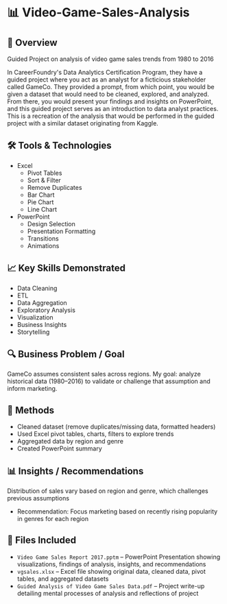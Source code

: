 # 📊 Video-Game-Sales-Analysis

## 📌 Overview
Guided Project on analysis of video game sales trends from 1980 to 2016

In CareerFoundry's Data Analytics Certification Program, they have a guided project where you act as an analyst for a ficticious stakeholder called GameCo.
They provided a prompt, from which point, you would be given a dataset that would need to be cleaned, explored, and analyzed. 
From there, you would present your findings and insights on PowerPoint, and this guided project serves as an introduction to data analyst practices.
This is a recreation of the analysis that would be performed in the guided project with a similar dataset originating from Kaggle.

## 🛠️ Tools & Technologies
- Excel
  - Pivot Tables
  - Sort & Filter
  - Remove Duplicates
  - Bar Chart
  - Pie Chart
  - Line Chart
- PowerPoint
  - Design Selection
  - Presentation Formatting
  - Transitions
  - Animations

## 📈 Key Skills Demonstrated
- Data Cleaning
- ETL
- Data Aggregation
- Exploratory Analysis
- Visualization
- Business Insights
- Storytelling

## 🔍 Business Problem / Goal
GameCo assumes consistent sales across regions. 
My goal: analyze historical data (1980–2016) to validate or challenge that assumption and inform marketing.

## 🔧 Methods
- Cleaned dataset (remove duplicates/missing data, formatted headers)
- Used Excel pivot tables, charts, filters to explore trends
- Aggregated data by region and genre
- Created PowerPoint summary

## 📊 Insights / Recommendations
Distribution of sales vary based on region and genre, which challenges previous assumptions
-	Recommendation: Focus marketing based on recently rising popularity in genres for each region

## 📁 Files Included
- `Video Game Sales Report 2017.pptm` – PowerPoint Presentation showing visualizations, findings of analysis, insights, and recommendations
- `vgsales.xlsx` – Excel file showing original data, cleaned data, pivot tables, and aggregated datasets
- `Guided Analysis of Video Game Sales Data.pdf` – Project write-up detailing mental processes of analysis and reflections of project

